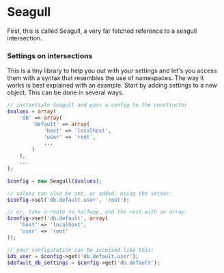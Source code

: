 Seagull
=======

First, this is called Seagull, a very far fetched reference to a seagull intersection.

### Settings on intersections

This is a tiny library to help you out with your settings and let's you access them with a syntax
that resembles the use of namespaces. The way it works is best explained with an example.
Start by adding settings to a new object. This can be done in several ways.

```php
// instantiate Seagull and pass a config to the constructor
$values = array(
    'db' => array(
        'default' => array(
            'host' => 'localhost',
            'user' => 'root',
            ...
        )
    ),
    ...
);

$config = new Seagull($values);

// values can also be set, or added, using the setter:
$config->set('db.default.user', 'root');

// or, take a route to halfway, and the rest with an array:
$config->set('db.default', array(
    'host' => 'localhost',
    'user' => 'root'
));

// your configuration can be accessed like this:
$db_user = $config->get('db.default.user');
$default_db_settings = $config->get('db.default');

```
